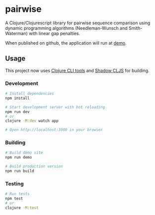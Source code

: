 # pairwise

A Clojure/Clojurescript library for pairwise sequence comparison using dynamic programming algorithms (Needleman-Wunsch and Smith-Waterman) with linear gap penalties.

When published on github, the application will run at [demo](demo/index.html).

## Usage

This project now uses [Clojure CLI tools](https://clojure.org/guides/getting_started) and [Shadow CLJS](https://shadow-cljs.github.io/docs/UsersGuide.html) for building.

### Development

```bash
# Install dependencies
npm install

# Start development server with hot reloading
npm run dev
# or
clojure -M:dev watch app

# Open http://localhost:3000 in your browser
```

### Building

```bash
# Build demo site
npm run demo

# Build production version
npm run build
```

### Testing

```bash
# Run tests
npm test
# or
clojure -M:test
```
